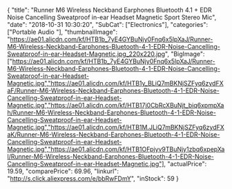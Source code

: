 {
	"title": "Runner M6 Wireless Neckband Earphones Bluetooth 4.1 + EDR Noise Cancelling Sweatproof in-ear Headset Magnetic Sport Stereo Mic",
	"date": "2018-10-31 10:30:20",
	"SubCat": ["Electronics"],
	"categories": ["Portable Audio "],
	"thumbnailImage": "https://ae01.alicdn.com/kf/HTB1b_7yE4GYBuNjy0Fnq6x5lpXaJ/Runner-M6-Wireless-Neckband-Earphones-Bluetooth-4-1-EDR-Noise-Cancelling-Sweatproof-in-ear-Headset-Magnetic.jpg_220x220.jpg",
	"BigImage": ["https://ae01.alicdn.com/kf/HTB1b_7yE4GYBuNjy0Fnq6x5lpXaJ/Runner-M6-Wireless-Neckband-Earphones-Bluetooth-4-1-EDR-Noise-Cancelling-Sweatproof-in-ear-Headset-Magnetic.jpg","https://ae01.alicdn.com/kf/HTB1y_BLiQ7mBKNjSZFyq6zydFXaF/Runner-M6-Wireless-Neckband-Earphones-Bluetooth-4-1-EDR-Noise-Cancelling-Sweatproof-in-ear-Headset-Magnetic.jpg","https://ae01.alicdn.com/kf/HTB17j0CbRcXBuNjt_biq6xpmpXah/Runner-M6-Wireless-Neckband-Earphones-Bluetooth-4-1-EDR-Noise-Cancelling-Sweatproof-in-ear-Headset-Magnetic.jpg","https://ae01.alicdn.com/kf/HTB1M.JLiQ7mBKNjSZFyq6zydFXaK/Runner-M6-Wireless-Neckband-Earphones-Bluetooth-4-1-EDR-Noise-Cancelling-Sweatproof-in-ear-Headset-Magnetic.jpg","https://ae01.alicdn.com/kf/HTB1OFpjyv9TBuNjy1zbq6xpepXal/Runner-M6-Wireless-Neckband-Earphones-Bluetooth-4-1-EDR-Noise-Cancelling-Sweatproof-in-ear-Headset-Magnetic.jpg"],
	"actualPrice": 19.59,
	"comparePrice": 69.96,
	"linkurl": "http://s.click.aliexpress.com/e/bbRwFDmY",
	"inStock": 59
}
